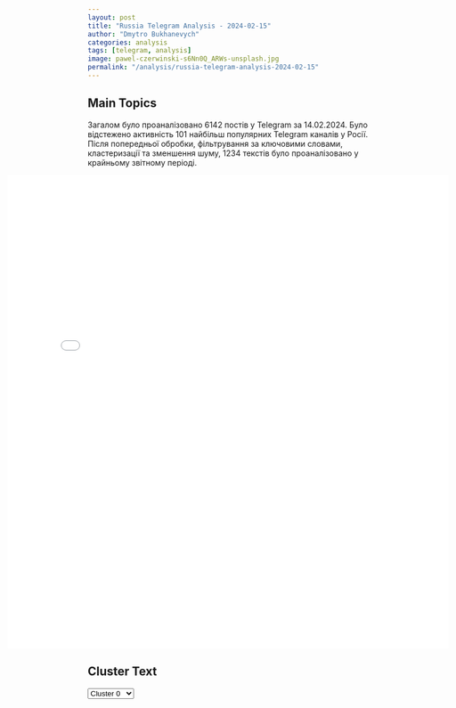 ```yaml
---
layout: post
title: "Russia Telegram Analysis - 2024-02-15"
author: "Dmytro Bukhanevych"
categories: analysis
tags: [telegram, analysis]
image: pawel-czerwinski-s6Nn0Q_ARWs-unsplash.jpg
permalink: "/analysis/russia-telegram-analysis-2024-02-15"
---
```


<style>
    /* Adjusting iframe-container styles */
    .wide-iframe-container {
        width: calc(100% + 30vw);  /* Extending the width */
        margin-left: -15vw;       /* Negative margin to push to the left */
        overflow: hidden;         /* In case the iframe content spills over */
    }

    .wide-iframe-container iframe {
        width: 100%;  /* Making the iframe take the full width of its container */
        border: none; /* Removing any borders from the iframe */
    }

    /* Toggle mechanism */
    .hidden {
        display: none;
    }
    
    .show-content-target:checked + .show-content {
        display: block;
    }
</style>

<h2>Main Topics</h2>
<p>Загалом було проаналізовано 6142 постів у Telegram за 14.02.2024. Було відстежено активність 101 найбільш популярних Telegram каналів у Росії. Після попередньої обробки, фільтрування за ключовими словами, кластеризації та зменшення шуму, 1234 текстів було проаналізовано у крайньому звітному періоді.</p>
<!-- Embedding Main Plotly Visualization -->
<div class="wide-iframe-container">
    <iframe src="{{site.baseurl}}/visualizations/2024-02-15/fig_topics_time.html" height="850"></iframe>
</div>


<h2>Cluster Text</h2>

<!-- Dropdown to select a cluster -->
<select id="clusterSelector" onchange="displayClusterText()">
<option value="0">Cluster 0</option><option value="1">Cluster 1</option><option value="2">Cluster 2</option><option value="3">Cluster 3</option><option value="4">Cluster 4</option><option value="5">Cluster 5</option><option value="6">Cluster 6</option><option value="7">Cluster 7</option><option value="8">Cluster 8</option><option value="9">Cluster 9</option><option value="10">Cluster 10</option><option value="11">Cluster 11</option><option value="12">Cluster 12</option><option value="13">Cluster 13</option><option value="14">Cluster 14</option>
</select>

<!-- Display area for the selected cluster's text -->
<div id="clusterTextDisplay" class="hidden"></div>

<script type="text/javascript">
    var clusterDetails = {"0": "<b>Total Posts:</b> 421<br><b>Date:</b> 2024-02-14 14:27:26+00:00<br><b>Author:</b> boris_rozhin<br><b>Link:</b> https://t.me/s/boris_rozhin/112896<br><b>Subscribers:</b> 807625<br><b>Text:</b> \u0422\u0435\u043a\u0441\u0442: \u0421\u0432\u043e\u0434\u043a\u0430 \u041c\u0438\u043d\u0438\u0441\u0442\u0435\u0440\u0441\u0442\u0432\u0430 \u043e\u0431\u043e\u0440\u043e\u043d\u044b \u0420\u043e\u0441\u0441\u0438\u0439\u0441\u043a\u043e\u0439 \u0424\u0435\u0434\u0435\u0440\u0430\u0446\u0438\u0438 \u043e \u0445\u043e\u0434\u0435 \u043f\u0440\u043e\u0432\u0435\u0434\u0435\u043d\u0438\u044f \u0441\u043f\u0435\u0446\u0438\u0430\u043b\u044c\u043d\u043e\u0439 \u0432\u043e\u0435\u043d\u043d\u043e\u0439 \u043e\u043f\u0435\u0440\u0430\u0446\u0438\u0438 (\u043f\u043e \u0441\u043e\u0441\u0442\u043e\u044f\u043d\u0438\u044e \u043d\u0430 14 \u0444\u0435\u0432\u0440\u0430\u043b\u044f 2024 \u0433.) \u0413\u043b\u0430\u0432\u043d\u043e\u0435:- \u0412\u0421 \u0420\u0424 \u0443\u043b\u0443\u0447\u0448\u0438\u043b\u0438 \u043f\u043e\u043b\u043e\u0436\u0435\u043d\u0438\u0435 \u043f\u043e \u043f\u0435\u0440\u0435\u0434\u043d\u0435\u043c\u0443 \u043a\u0440\u0430\u044e \u043d\u0430 \u043a\u0440\u0430\u0441\u043d\u043e\u043b\u0438\u043c\u0430\u043d\u0441\u043a\u043e\u043c \u043d\u0430\u043f\u0440\u0430\u0432\u043b\u0435\u043d\u0438\u0438, \u043e\u0442\u0440\u0430\u0437\u0438\u043b\u0438 \u0434\u0432\u0435 \u0430\u0442\u0430\u043a\u0438 \u0412\u0421\u0423, \u043f\u0440\u043e\u0442\u0438\u0432\u043d\u0438\u043a \u043f\u043e\u0442\u0435\u0440\u044f\u043b \u0434\u043e 312 \u0432\u043e\u0435\u043d\u043d\u043e\u0441\u043b\u0443\u0436\u0430\u0449\u0438\u0445;- \u0420\u043e\u0441\u0441\u0438\u0439\u0441\u043a\u0438\u0435 \u0432\u043e\u0439\u0441\u043a\u0430 \u0443\u043d\u0438\u0447\u0442\u043e\u0436\u0438\u043b\u0438 \u0431\u043e\u043b\u0435\u0435 15 \u0442\u044b\u0441. \u0443\u043a\u0440\u0430\u0438\u043d\u0441\u043a\u0438\u0445 \u0442\u0430\u043d\u043a\u043e\u0432 \u0438 \u0434\u0440\u0443\u0433\u0438\u0445 \u0431\u043e\u0435\u0432\u044b\u0445 \u0431\u0440\u043e\u043d\u0438\u0440\u043e\u0432\u0430\u043d\u043d\u044b\u0445 \u043c\u0430\u0448\u0438\u043d \u0441 \u043d\u0430\u0447\u0430\u043b\u0430 \u0441\u043f\u0435\u0446\u0438\u0430\u043b\u044c\u043d\u043e\u0439 \u0432\u043e\u0435\u043d\u043d\u043e\u0439 \u043e\u043f\u0435\u0440\u0430\u0446\u0438\u0438;- \u0412\u0421 \u0420\u0424 \u043d\u0430 \u0434\u043e\u043d\u0435\u0446\u043a\u043e\u043c \u043d\u0430\u043f\u0440\u0430\u0432\u043b\u0435\u043d\u0438\u0438 \u0437\u0430 \u0441\u0443\u0442\u043a\u0438 \u0437\u0430\u043d\u044f\u043b\u0438 \u0431\u043e\u043b\u0435\u0435 \u0432\u044b\u0433\u043e\u0434\u043d\u044b\u0435 \u0440\u0443\u0431\u0435\u0436\u0438 \u0438 \u043f\u043e\u0437\u0438\u0446\u0438\u0438;- \u0412\u0421\u0423 \u043f\u043e\u0442\u0435\u0440\u044f\u043b\u0438 \u0437\u0430 \u0441\u0443\u0442\u043a\u0438 \u043d\u0430 \u043a\u0443\u043f\u044f\u043d\u0441\u043a\u043e\u043c \u043d\u0430\u043f\u0440\u0430\u0432\u043b\u0435\u043d\u0438\u0438 \u0434\u043e 130 \u0432\u043e\u0435\u043d\u043d\u044b\u0445 \u0438 \u043e\u0434\u0438\u043d \u0442\u0430\u043d\u043a;- \u0412\u0421 \u0420\u0424 \u0443\u043b\u0443\u0447\u0448\u0438\u043b\u0438 \u0442\u0430\u043a\u0442\u0438\u0447\u0435\u0441\u043a\u043e\u0435 \u043f\u043e\u043b\u043e\u0436\u0435\u043d\u0438\u0435 \u043d\u0430 \u044e\u0436\u043d\u043e\u0434\u043e\u043d\u0435\u0446\u043a\u043e\u043c \u043d\u0430\u043f\u0440\u0430\u0432\u043b\u0435\u043d\u0438\u0438, \u043f\u043e\u0442\u0435\u0440\u0438 \u0412\u0421\u0423 \u0437\u0430 \u0441\u0443\u0442\u043a\u0438 \u0441\u043e\u0441\u0442\u0430\u0432\u0438\u043b\u0438 \u0434\u043e 160 \u0432\u043e\u0435\u043d\u043d\u044b\u0445;- \u0412\u0421 \u0420\u0424 \u0443\u043d\u0438\u0447\u0442\u043e\u0436\u0438\u043b\u0438 \u043f\u0443\u0441\u043a\u043e\u0432\u0443\u044e \u0443\u0441\u0442\u0430\u043d\u043e\u0432\u043a\u0443 \u0417\u0420\u041a \u0421-300 \u0438 \u0441\u0442\u0430\u043d\u0446\u0438\u044e \u0420\u042d\u0411 \"\u0411\u0443\u043a\u043e\u0432\u0435\u043b\u044c-AD\" \u0412\u0421\u0423;- \u0421\u0440\u0435\u0434\u0441\u0442\u0432\u0430 \u041f\u0412\u041e \u0420\u0424 \u0432 \u0440\u0430\u0439\u043e\u043d\u0435 \u0420\u0430\u0431\u043e\u0442\u0438\u043d\u0430 \u0432 \u0417\u0430\u043f\u043e\u0440\u043e\u0436\u0441\u043a\u043e\u0439 \u043e\u0431\u043b\u0430\u0441\u0442\u0438 \u0441\u0431\u0438\u043b\u0438 \u0432\u0435\u0440\u0442\u043e\u043b\u0435\u0442 \u041c\u0438-24 \u0432\u043e\u0437\u0434\u0443\u0448\u043d\u044b\u0445 \u0441\u0438\u043b \u0423\u043a\u0440\u0430\u0438\u043d\u044b;- \u0412\u0421 \u0420\u0424 \u043d\u0430 \u0434\u043e\u043d\u0435\u0446\u043a\u043e\u043c \u043d\u0430\u043f\u0440\u0430\u0432\u043b\u0435\u043d\u0438\u0438 \u0443\u043d\u0438\u0447\u0442\u043e\u0436\u0438\u043b\u0438 \u0434\u0432\u0430 \u043f\u0443\u043d\u043a\u0442\u0430 \u0443\u043f\u0440\u0430\u0432\u043b\u0435\u043d\u0438\u044f \u0411\u041f\u041b\u0410 \u0438 \u0447\u0435\u0442\u044b\u0440\u0435 \u0441\u043a\u043b\u0430\u0434\u0430 \u0412\u0421\u0423;- \u0412\u0421 \u0420\u0424 \u0437\u0430 \u0441\u0443\u0442\u043a\u0438 \u043e\u0442\u0431\u0438\u043b\u0438 \u0448\u0435\u0441\u0442\u044c \u0430\u0442\u0430\u043a \u0412\u0421\u0423 \u043d\u0430 \u0434\u043e\u043d\u0435\u0446\u043a\u043e\u043c \u043d\u0430\u043f\u0440\u0430\u0432\u043b\u0435\u043d\u0438\u0438, \u043f\u0440\u043e\u0442\u0438\u0432\u043d\u0438\u043a \u043f\u043e\u0442\u0435\u0440\u044f\u043b \u0434\u043e 360 \u0432\u043e\u0435\u043d\u043d\u044b\u0445.\u0427\u0438\u0442\u0430\u0442\u044c \u043f\u043e\u043b\u043d\u043e\u0441\u0442\u044c\u044e: |\u0447\u0430\u0441\u0442\u044c1|\u00a0 \u0447\u0430\u0441\u0442\u044c2|", "1": "<b>Total Posts:</b> 123<br><b>Date:</b> 2024-02-14 20:24:51+00:00<br><b>Author:</b> breakingmash<br><b>Link:</b> https://t.me/s/breakingmash/51715<br><b>Subscribers:</b> 2220824<br><b>Text:</b> \u0422\u0435\u043a\u0441\u0442: \"\u0415\u0434\u0438\u043d\u0441\u0442\u0432\u0435\u043d\u043d\u043e\u0435, \u043e \u0447\u0451\u043c \u043c\u043e\u0436\u043d\u043e \u0441\u043e\u0436\u0430\u043b\u0435\u0442\u044c, \u2014 \u0447\u0442\u043e \u0420\u043e\u0441\u0441\u0438\u044f \u043d\u0435 \u043d\u0430\u0447\u0430\u043b\u0430 \u0430\u043a\u0442\u0438\u0432\u043d\u044b\u0445 \u0434\u0435\u0439\u0441\u0442\u0432\u0438\u0439 \u043d\u0430 \u0423\u043a\u0440\u0430\u0438\u043d\u0435 \u0440\u0430\u043d\u044c\u0448\u0435. \u041f\u043e\u043b\u0430\u0433\u0430\u043b\u0438, \u0447\u0442\u043e \u043c\u044b \u0438\u043c\u0435\u0435\u043c \u0434\u0435\u043b\u043e \u0441 \u043f\u043e\u0440\u044f\u0434\u043e\u0447\u043d\u044b\u043c\u0438 \u043b\u044e\u0434\u044c\u043c\u0438\"\u0412\u043b\u0430\u0434\u0438\u043c\u0438\u0440 \u041f\u0443\u0442\u0438\u043d \u043f\u0440\u043e\u043a\u043e\u043c\u043c\u0435\u043d\u0442\u0438\u0440\u043e\u0432\u0430\u043b \u0441\u0432\u043e\u0451 \u0438\u043d\u0442\u0435\u0440\u0432\u044c\u044e \u0430\u043c\u0435\u0440\u0438\u043a\u0430\u043d\u0441\u043a\u043e\u043c\u0443 \u0436\u0443\u0440\u043d\u0430\u043b\u0438\u0441\u0442\u0443 \u0422\u0430\u043a\u0435\u0440\u0443 \u041a\u0430\u0440\u043b\u0441\u043e\u043d\u0443. \u0413\u043b\u0430\u0432\u043d\u043e\u0435 \u0438\u0437 \u0441\u043b\u043e\u0432 \u043f\u0440\u0435\u0437\u0438\u0434\u0435\u043d\u0442\u0430: \u2014 (\u041e \u0440\u0435\u0430\u043a\u0446\u0438\u0438 \u0437\u0430\u043f\u0430\u0434\u043d\u044b\u0445 \u043b\u0438\u0434\u0435\u0440\u043e\u0432 \u043d\u0430 \u0438\u043d\u0442\u0435\u0440\u0432\u044c\u044e) \u0425\u043e\u0440\u043e\u0448\u043e, \u0447\u0442\u043e \u043e\u043d\u0438 \u0441\u043c\u043e\u0442\u0440\u044f\u0442 \u0438 \u0441\u043b\u0443\u0448\u0430\u044e\u0442, \u0447\u0442\u043e \u044f \u0433\u043e\u0432\u043e\u0440\u044e. \u0414\u0443\u043c\u0430\u044e, \u0422\u0430\u043a\u0435\u0440 \u041a\u0430\u0440\u043b\u0441\u043e\u043d \u2014 \u043e\u043f\u0430\u0441\u043d\u044b\u0439 \u0447\u0435\u043b\u043e\u0432\u0435\u043a. \u042f \u0445\u043e\u0442\u0435\u043b, \u0447\u0442\u043e\u0431\u044b \u043e\u043d \u0437\u0430\u0434\u0430\u0432\u0430\u043b \u043e\u0441\u0442\u0440\u044b\u0435 \u0432\u043e\u043f\u0440\u043e\u0441\u044b, \u0447\u0442\u043e\u0431\u044b \u0442\u0430\u043a \u0436\u0435 \u043e\u0441\u0442\u0440\u043e \u043e\u0442\u0432\u0435\u0447\u0430\u0442\u044c, \u043d\u043e \u043e\u043d \u0438\u0437\u0431\u0440\u0430\u043b \u0434\u0440\u0443\u0433\u0443\u044e \u0442\u0430\u043a\u0442\u0438\u043a\u0443.\u2014 \u042f \u043d\u0435 \u0433\u043e\u0432\u043e\u0440\u0438\u043b, \u0447\u0442\u043e \u043d\u0430\u0447\u0430\u043b\u043e \u0421\u0412\u041e \u0441\u0432\u044f\u0437\u0430\u043d\u043e \u0441 \u0443\u0433\u0440\u043e\u0437\u043e\u0439 \u043d\u0430\u043f\u0430\u0434\u0435\u043d\u0438\u044f \u041d\u0410\u0422\u041e \u043d\u0430 \u0420\u0424. \u0420\u043e\u0441\u0441\u0438\u044e \u0431\u0435\u0441\u043f\u043e\u043a\u043e\u0438\u043b\u0430 \u0438 \u0431\u0435\u0441\u043f\u043e\u043a\u043e\u0438\u0442 \u0432\u043e\u0437\u043c\u043e\u0436\u043d\u043e\u0441\u0442\u044c \u0432\u0442\u044f\u0433\u0438\u0432\u0430\u043d\u0438\u044f \u0423\u043a\u0440\u0430\u0438\u043d\u044b \u0432 \u041d\u0410\u0422\u041e, \u043f\u043e\u0441\u043a\u043e\u043b\u044c\u043a\u0443 \u044d\u0442\u043e \u0443\u0433\u0440\u043e\u0436\u0430\u0435\u0442 \u0431\u0435\u0437\u043e\u043f\u0430\u0441\u043d\u043e\u0441\u0442\u0438 \u0420\u0424.\u2014 \u0420\u043e\u0441\u0441\u0438\u044f \u043f\u044b\u0442\u0430\u0435\u0442\u0441\u044f \u043f\u0440\u0435\u043a\u0440\u0430\u0442\u0438\u0442\u044c \u0432\u043e\u0439\u043d\u0443, \u043d\u0430 \u043f\u0435\u0440\u0432\u043e\u043c \u044d\u0442\u0430\u043f\u0435 \u0445\u043e\u0442\u0435\u043b\u0430 \u0441\u0434\u0435\u043b\u0430\u0442\u044c \u044d\u0442\u043e \u0441 \u043f\u043e\u043c\u043e\u0449\u044c\u044e \u043c\u0438\u0440\u043d\u044b\u0445 \u0441\u0440\u0435\u0434\u0441\u0442\u0432.\u2014 \u041d\u0435\u043f\u043e\u0441\u0440\u0435\u0434\u0441\u0442\u0432\u0435\u043d\u043d\u044b\u043c \u0442\u0440\u0438\u0433\u0433\u0435\u0440\u043e\u043c \u0434\u043b\u044f \u043d\u0430\u0447\u0430\u043b\u0430 \u0432\u043e\u0435\u043d\u043d\u043e\u0439 \u043e\u043f\u0435\u0440\u0430\u0446\u0438\u0438 \u0441\u0442\u0430\u043b \u043e\u0442\u043a\u0430\u0437 \u041a\u0438\u0435\u0432\u0430 \u043e\u0442 \u0438\u0441\u043f\u043e\u043b\u043d\u0435\u043d\u0438\u044f \u041c\u0438\u043d\u0441\u043a\u0438\u0445 \u0441\u043e\u0433\u043b\u0430\u0448\u0435\u043d\u0438\u0439 \u0438 \u043e\u0431\u0441\u0442\u0440\u0435\u043b\u044b \u0414\u043e\u043d\u0431\u0430\u0441\u0441\u0430.\u2014 \u041f\u0440\u0435\u0437\u0438\u0434\u0435\u043d\u0442 \u0434\u043e\u043f\u0443\u0441\u0442\u0438\u043b, \u0447\u0442\u043e \u041a\u0430\u0440\u043b\u0441\u043e\u043d\u0430 \u043c\u043e\u0433\u0443\u0442 \u0430\u0440\u0435\u0441\u0442\u043e\u0432\u0430\u0442\u044c \u0432 \u0421\u0428\u0410, \u0432\u0435\u0434\u044c \"\u0410\u0441\u0441\u0430\u043d\u0436 \u0436\u0435 \u0441\u0438\u0434\u0438\u0442\". \u041d\u043e \u0432 \u0442\u0430\u043a\u043e\u043c \u0441\u043b\u0443\u0447\u0430\u0435 \u0421\u0428\u0410 \u043f\u043e\u043a\u0430\u0436\u0443\u0442 \u0432\u0441\u0435\u043c\u0443 \u043c\u0438\u0440\u0443 \u0441\u0432\u043e\u0451 \u0438\u0441\u0442\u0438\u043d\u043d\u043e\u0435 \u043b\u0438\u0446\u043e \"\u043b\u0438\u0431\u0435\u0440\u0430\u043b\u044c\u043d\u043e-\u0434\u0435\u043c\u043e\u043a\u0440\u0430\u0442\u0438\u0447\u0435\u0441\u043a\u043e\u0439\" \u0434\u0438\u043a\u0442\u0430\u0442\u0443\u0440\u044b.\u2014 (\u041e \u0441\u0440\u0430\u0432\u043d\u0435\u043d\u0438\u0438 \u0411\u0430\u0439\u0434\u0435\u043d\u0430 \u0438 \u0422\u0440\u0430\u043c\u043f\u0430) \u0411\u0430\u0439\u0434\u0435\u043d, \u043e\u043d \u0431\u043e\u043b\u0435\u0435 \u043e\u043f\u044b\u0442\u043d\u044b\u0439 \u0438 \u043f\u0440\u043e\u0433\u043d\u043e\u0437\u0438\u0440\u0443\u0435\u043c\u044b\u0439, \u043d\u043e \u0420\u043e\u0441\u0441\u0438\u044f \u0431\u0443\u0434\u0435\u0442 \u0440\u0430\u0431\u043e\u0442\u0430\u0442\u044c \u0441 \u043b\u044e\u0431\u044b\u043c \u043b\u0438\u0434\u0435\u0440\u043e\u043c \u0421\u0428\u0410. \u041f\u043e\u0437\u0438\u0446\u0438\u044f \u0430\u0434\u043c\u0438\u043d\u0438\u0441\u0442\u0440\u0430\u0446\u0438\u0438 \u0448\u0442\u0430\u0442\u043e\u0432 \u0441\u0435\u0433\u043e\u0434\u043d\u044f \u0432\u0440\u0435\u0434\u043d\u0430 \u0438 \u043e\u0448\u0438\u0431\u043e\u0447\u043d\u0430, \u043d\u043e \u0434\u043b\u044f \u043d\u0430\u0441 \u043b\u0443\u0447\u0448\u0435 \u0411\u0430\u0439\u0434\u0435\u043d.\u2014 \u041f\u0440\u043e \u043d\u0435\u0434\u0435\u0435\u0441\u043f\u043e\u0441\u043e\u0431\u043d\u043e\u0441\u0442\u044c \u0411\u0430\u0439\u0434\u0435\u043d\u0430 \u0433\u043e\u0432\u043e\u0440\u0438\u043b\u0438 \u0435\u0449\u0451 \u0432\u043e \u0432\u0440\u0435\u043c\u044f \u0441\u0430\u043c\u043c\u0438\u0442\u0430 \u0432 \u0416\u0435\u043d\u0435\u0432\u0435, \u043d\u043e \u043d\u0438\u043a\u0430\u043a\u0438\u0445 \u043f\u0440\u0438\u0437\u043d\u0430\u043a\u043e\u0432 \u044d\u0442\u043e\u0433\u043e \u043d\u0435 \u0431\u044b\u043b\u043e.\ud83d\ude0b \u041f\u043e\u0434\u043f\u0438\u0441\u044b\u0432\u0430\u0439\u0441\u044f \u043d\u0430 Mash", "2": "<b>Total Posts:</b> 28<br><b>Date:</b> 2024-02-14 17:34:31+00:00<br><b>Author:</b> rt_russian<br><b>Link:</b> https://t.me/s/rt_russian/189573<br><b>Subscribers:</b> 841183<br><b>Text:</b> \u0422\u0435\u043a\u0441\u0442: \u0421\u043e\u0432\u0435\u0442\u043d\u0438\u043a \u0411\u0430\u0439\u0434\u0435\u043d\u0430 \u043f\u043e \u043d\u0430\u0446\u0431\u0435\u0437\u043e\u043f\u0430\u0441\u043d\u043e\u0441\u0442\u0438 \u0421\u0430\u043b\u043b\u0438\u0432\u0430\u043d \u0430\u043d\u043e\u043d\u0441\u0438\u0440\u043e\u0432\u0430\u043b \u0431\u0440\u0438\u0444\u0438\u043d\u0433 \u0434\u043b\u044f \u043b\u0438\u0434\u0435\u0440\u043e\u0432 \u043a\u043e\u043d\u0433\u0440\u0435\u0441\u0441\u0430 \u0421\u0428\u0410 \u00ab\u043f\u043e \u0443\u0433\u0440\u043e\u0437\u0435 \u043d\u0430\u0446\u0431\u0435\u0437\u043e\u043f\u0430\u0441\u043d\u043e\u0441\u0442\u0438\u00bb. \u041a\u043e\u043d\u043a\u0440\u0435\u0442\u0438\u0437\u0438\u0440\u043e\u0432\u0430\u0442\u044c \u0438\u043d\u0444\u043e\u0440\u043c\u0430\u0446\u0438\u044e \u043e\u043d \u043e\u0442\u043a\u0430\u0437\u0430\u043b\u0441\u044f. \u0420\u0430\u043d\u0435\u0435 \u0433\u043b\u0430\u0432\u0430 \u043a\u043e\u043c\u0438\u0442\u0435\u0442\u0430 \u043f\u0430\u043b\u0430\u0442\u044b \u043f\u0440\u0435\u0434\u0441\u0442\u0430\u0432\u0438\u0442\u0435\u043b\u0435\u0439 \u043f\u043e \u0440\u0430\u0437\u0432\u0435\u0434\u043a\u0435 \u043f\u0440\u0438\u0437\u0432\u0430\u043b \u0430\u043c\u0435\u0440\u0438\u043a\u0430\u043d\u0441\u043a\u043e\u0433\u043e \u043f\u0440\u0435\u0437\u0438\u0434\u0435\u043d\u0442\u0430 \u0440\u0430\u0441\u0441\u0435\u043a\u0440\u0435\u0442\u0438\u0442\u044c \u0434\u0430\u043d\u043d\u044b\u0435 \u043e\u0431 \u00ab\u0443\u0433\u0440\u043e\u0437\u0435 \u043d\u0430\u0446\u0438\u043e\u043d\u0430\u043b\u044c\u043d\u043e\u0439 \u0431\u0435\u0437\u043e\u043f\u0430\u0441\u043d\u043e\u0441\u0442\u0438\u00bb, \u0442\u0430\u043a\u0436\u0435 \u043d\u0435 \u043f\u0440\u0435\u0434\u0441\u0442\u0430\u0432\u0438\u0432 \u043a\u043e\u043d\u043a\u0440\u0435\u0442\u0438\u043a\u0438.\ud83d\udfe9 RT \u043d\u0430 \u0440\u0443\u0441\u0441\u043a\u043e\u043c. \u041f\u043e\u0434\u043f\u0438\u0448\u0438\u0441\u044c", "3": "<b>Total Posts:</b> 52<br><b>Date:</b> 2024-02-14 15:12:03+00:00<br><b>Author:</b> rlz_the_kraken<br><b>Link:</b> https://t.me/s/rlz_the_kraken/64054<br><b>Subscribers:</b> 293283<br><b>Text:</b> \u0422\u0435\u043a\u0441\u0442: \u041f\u0440\u0435\u0437\u0438\u0434\u0435\u043d\u0442 \u0420\u043e\u0441\u0441\u0438\u0438 \u0412\u043b\u0430\u0434\u0438\u043c\u0438\u0440 \u041f\u0443\u0442\u0438\u043d \u0432\u044b\u0441\u0442\u0443\u043f\u0438\u043b \u043d\u0430 \u043f\u043b\u0435\u043d\u0430\u0440\u043d\u043e\u043c \u0437\u0430\u0441\u0435\u0434\u0430\u043d\u0438\u0438 \u0424\u043e\u0440\u0443\u043c\u0430 \u0431\u0443\u0434\u0443\u0449\u0438\u0445 \u0442\u0435\u0445\u043d\u043e\u043b\u043e\u0433\u0438\u0439\u041e\u0441\u043d\u043e\u0432\u043d\u044b\u0435 \u0442\u0435\u0437\u0438\u0441\u044b:\ud83d\udd3a\u0412 \u0420\u043e\u0441\u0441\u0438\u0438 \u0443\u0436\u0435 \u0431\u043e\u043b\u044c\u0448\u0435 \u043f\u043e\u043b\u043e\u0432\u0438\u043d\u044b \u0441\u043b\u0443\u0447\u0430\u0435\u0432 \u043e\u043d\u043a\u043e\u0437\u0430\u0431\u043e\u043b\u0435\u0432\u0430\u043d\u0438\u0439 \u0443\u0434\u0430\u0451\u0442\u0441\u044f \u0432\u044b\u044f\u0432\u043b\u044f\u0442\u044c \u043d\u0430 \u043d\u0430\u0447\u0430\u043b\u044c\u043d\u043e\u0439 \u0441\u0442\u0430\u0434\u0438\u0438\ud83d\udd3a\u041f\u0440\u0435\u0437\u0438\u0434\u0435\u043d\u0442 \u043f\u0440\u0435\u0434\u043b\u043e\u0436\u0438\u043b \u0441 1 \u043c\u0430\u0440\u0442\u0430 \u043f\u043e\u0432\u044b\u0441\u0438\u0442\u044c \u0440\u0430\u0437\u043c\u0435\u0440 \u0432\u044b\u043f\u043b\u0430\u0442 \u043c\u0435\u0434\u0438\u043a\u0430\u043c \u0432 \u043c\u0430\u043b\u044b\u0445 \u0433\u043e\u0440\u043e\u0434\u0430\u0445 \u0438 \u0441\u0451\u043b\u0430\u0445\ud83d\udd3a\u0420\u043e\u0441\u0441\u0438\u044f \u0431\u0443\u0434\u0435\u0442 \u0432\u043d\u0435\u0434\u0440\u044f\u0442\u044c \u0441\u0430\u043c\u044b\u0435 \u043f\u0435\u0440\u0435\u0434\u043e\u0432\u044b\u0435 \u0440\u0435\u0448\u0435\u043d\u0438\u044f \u0432 \u043f\u043e\u0432\u0441\u0435\u0434\u043d\u0435\u0432\u043d\u0443\u044e \u0434\u0435\u044f\u0442\u0435\u043b\u044c\u043d\u043e\u0441\u0442\u044c \u043c\u0435\u0434\u0438\u0446\u0438\u043d\u0441\u043a\u0438\u0445 \u043e\u0440\u0433\u0430\u043d\u0438\u0437\u0430\u0446\u0438\u0439\ud83d\udd3a \u041d\u0430\u043c \u043d\u0430\u0434\u043e \u043d\u0430\u0440\u0430\u0449\u0438\u0432\u0430\u0442\u044c \u0443\u0441\u0438\u043b\u0438\u044f \u0432 \u0431\u043e\u0440\u044c\u0431\u0435 \u0441 \u043e\u043d\u043a\u043e\u043b\u043e\u0433\u0438\u0435\u0439, \u0432\u0441\u0435 \u043c\u0435\u0440\u044b \u0434\u043e\u043b\u0436\u043d\u044b \u043e\u0431\u0435\u0441\u043f\u0435\u0447\u0438\u0432\u0430\u0442\u044c\u0441\u044f \u0444\u0438\u043d\u0430\u043d\u0441\u0438\u0440\u043e\u0432\u0430\u043d\u0438\u0435\u043c, \u0437\u0430\u0431\u043e\u043b\u0435\u0432\u0430\u0435\u043c\u043e\u0441\u0442\u044c \u0433\u0435\u043f\u0430\u0442\u0438\u0442\u043e\u043c \u0421 \u043d\u0443\u0436\u043d\u043e \u0441\u043d\u0438\u0437\u0438\u0442\u044c \u0434\u043e \u043c\u0438\u043d\u0438\u043c\u0443\u043c\u0430 \u043a 2030 \u0433\u043e\u0434\u0443\ud83d\udd3a \u0411\u043e\u043b\u0435\u0435 90 \u043c\u043b\u043d \u0440\u043e\u0441\u0441\u0438\u044f\u043d \u0432 2023 \u0433\u043e\u0434\u0443 \u043f\u0440\u043e\u0448\u043b\u0438 \u0434\u0438\u0441\u043f\u0430\u043d\u0441\u0435\u0440\u0438\u0437\u0430\u0446\u0438\u044e \u0438 \u043f\u0440\u043e\u0444\u043e\u0441\u043c\u043e\u0442\u0440\u044b\ud83d\udd3a \u0421 2024 \u0433\u043e\u0434\u0430 \u0431\u0443\u0434\u0443\u0442 \u0432\u044b\u0440\u043e\u0432\u043d\u0435\u043d\u044b \u0442\u0430\u0440\u0438\u0444\u044b \u043d\u0430 \u043e\u043a\u0430\u0437\u0430\u043d\u0438\u0435 \u043c\u0435\u0434\u043f\u043e\u043c\u043e\u0449\u0438 \u0432 \u0433\u043e\u0440\u043e\u0434\u0430\u0445 \u0438 \u0441\u0435\u043b\u044c\u0441\u043a\u043e\u0439 \u043c\u0435\u0441\u0442\u043d\u043e\u0441\u0442\u0438\ud83d\udd3a \u0421\u0438\u0441\u0442\u0435\u043c\u0430 \u043e\u0431\u0449\u0435\u0439 \u0437\u0430\u0431\u043e\u0442\u044b \u043e \u0437\u0434\u043e\u0440\u043e\u0432\u044c\u0435 \u0447\u0435\u043b\u043e\u0432\u0435\u043a\u0430 \u0438 \u0447\u0435\u043b\u043e\u0432\u0435\u0447\u0435\u0441\u0442\u0432\u0430 \u0441\u0435\u0439\u0447\u0430\u0441 \u0434\u0430\u0451\u0442 \u0441\u0431\u043e\u0438, \u043d\u043e \u043f\u0443\u0441\u0442\u044c \u044d\u0442\u043e \u0431\u0443\u0434\u0435\u0442 \u043d\u0430 \u0441\u043e\u0432\u0435\u0441\u0442\u0438 \u0432\u0438\u043d\u043e\u0432\u043d\u0438\u043a\u043e\u0432\ud83d\udd3a \u041f\u0440\u0435\u0437\u0438\u0434\u0435\u043d\u0442 \u043f\u0440\u0435\u0434\u043b\u043e\u0436\u0438\u043b \u0440\u0430\u0441\u0448\u0438\u0440\u0438\u0442\u044c \u0441\u0435\u0442\u044c \u043d\u0430\u0446\u0438\u043e\u043d\u0430\u043b\u044c\u043d\u044b\u0445 \u043c\u0435\u0434\u0438\u0446\u0438\u043d\u0441\u043a\u0438\u0445 \u0438\u0441\u0441\u043b\u0435\u0434\u043e\u0432\u0430\u0442\u0435\u043b\u044c\u0441\u043a\u0438\u0445 \u0446\u0435\u043d\u0442\u0440\u043e\u0432 \u0432 \u0420\u0424\ud83d\udd3a \u041d\u0430\u0434\u043e \u0431\u044b\u0442\u044c \u0433\u043e\u0442\u043e\u0432\u044b\u043c\u0438 \u043a \u043b\u044e\u0431\u044b\u043c \u0432\u044b\u0437\u043e\u0432\u0430\u043c, \u0432\u043a\u043b\u044e\u0447\u0430\u044f \u0443\u0433\u0440\u043e\u0437\u044b \u0432\u0441\u043f\u044b\u0448\u0435\u043a \u043d\u043e\u0432\u044b\u0445 \u0433\u043b\u043e\u0431\u0430\u043b\u044c\u043d\u044b\u0445 \u044d\u043f\u0438\u0434\u0435\u043c\u0438\u0439", "4": "<b>Total Posts:</b> 17<br><b>Date:</b> 2024-02-14 20:35:05+00:00<br><b>Author:</b> ostashkonews<br><b>Link:</b> https://t.me/s/OstashkoNews/119906<br><b>Subscribers:</b> 380372<br><b>Text:</b> \u0422\u0435\u043a\u0441\u0442: \u26a1\ufe0f\u0421\u0412\u041e \u043c\u043e\u0436\u0435\u0442 \u0438\u0434\u0442\u0438 \u0434\u043e\u043b\u044c\u0448\u0435 \u043f\u043b\u0430\u043d\u0438\u0440\u0443\u0435\u043c\u043e\u0433\u043e, \u043d\u043e \u0432\u0441\u0435 \u0437\u0430\u0434\u0430\u0447\u0438 \u0431\u0443\u0434\u0443\u0442 \u0432\u044b\u043f\u043e\u043b\u043d\u0435\u043d\u044b \u2013 \u041f\u0435\u0441\u043a\u043e\u0432", "5": "<b>Total Posts:</b> 25<br><b>Date:</b> 2024-02-14 16:26:13+00:00<br><b>Author:</b> bbbreaking<br><b>Link:</b> https://t.me/s/bbbreaking/175412<br><b>Subscribers:</b> 1573836<br><b>Text:</b> \u0422\u0435\u043a\u0441\u0442: \u2757\ufe0f\u041f\u0430\u043b\u0430\u0442\u0430 \u043f\u0440\u0435\u0434\u0441\u0442\u0430\u0432\u0438\u0442\u0435\u043b\u0435\u0439 \u041a\u043e\u043d\u0433\u0440\u0435\u0441\u0441\u0430 \u0421\u0428\u0410 \u043d\u0435 \u0441\u0442\u0430\u043d\u0435\u0442 \u043f\u043e\u0434\u0434\u0430\u0432\u0430\u0442\u044c\u0441\u044f \u0434\u0430\u0432\u043b\u0435\u043d\u0438\u044e \u0438 \u043f\u0440\u0438\u043d\u0438\u043c\u0430\u0442\u044c \u043e\u0434\u043e\u0431\u0440\u0435\u043d\u043d\u044b\u0439 \u0421\u0435\u043d\u0430\u0442\u043e\u043c \u0437\u0430\u043a\u043e\u043d\u043e\u043f\u0440\u043e\u0435\u043a\u0442 \u043e\u0431 \u043e\u043a\u0430\u0437\u0430\u043d\u0438\u0438 \u043f\u043e\u043c\u043e\u0449\u0438 \u0423\u043a\u0440\u0430\u0438\u043d\u0435, \u0418\u0437\u0440\u0430\u0438\u043b\u044e \u0438 \u0422\u0430\u0439\u0432\u0430\u043d\u044e, \u0441\u043e\u043e\u0431\u0449\u0438\u043b \u043d\u0430 \u043f\u0440\u0435\u0441\u0441-\u043a\u043e\u043d\u0444\u0435\u0440\u0435\u043d\u0446\u0438\u0438 \u0441\u043f\u0438\u043a\u0435\u0440 \u043d\u0438\u0436\u043d\u0435\u0439 \u043f\u0430\u043b\u0430\u0442\u044b \u0437\u0430\u043a\u043e\u043d\u043e\u0434\u0430\u0442\u0435\u043b\u044c\u043d\u043e\u0433\u043e \u043e\u0440\u0433\u0430\u043d\u0430 \u041c\u0430\u0439\u043a \u0414\u0436\u043e\u043d\u0441\u043e\u043d (\u0440\u0435\u0441\u043f\u0443\u0431\u043b\u0438\u043a\u0430\u043d\u0435\u0446 \u043e\u0442 \u0448\u0442\u0430\u0442\u0430 \u041b\u0443\u0438\u0437\u0438\u0430\u043d\u0430). \"\u041f\u0430\u043b\u0430\u0442\u0430 \u043f\u0440\u0435\u0434\u0441\u0442\u0430\u0432\u0438\u0442\u0435\u043b\u0435\u0439 \u0432\u043e \u0433\u043b\u0430\u0432\u0435 \u0441 \u0440\u0435\u0441\u043f\u0443\u0431\u043b\u0438\u043a\u0430\u043d\u0446\u0430\u043c\u0438 \u043d\u0435 \u0443\u0441\u0442\u0443\u043f\u0438\u0442 \u0434\u0430\u0432\u043b\u0435\u043d\u0438\u044e, \u0435\u0435 \u043d\u0435 \u0432\u044b\u043d\u0443\u0434\u044f\u0442 \u043f\u0440\u0438\u043d\u044f\u0442\u044c \u0437\u0430\u043a\u043e\u043d\u043e\u043f\u0440\u043e\u0435\u043a\u0442 \u043e\u0431 \u0438\u043d\u043e\u0441\u0442\u0440\u0430\u043d\u043d\u043e\u0439 \u043f\u043e\u043c\u043e\u0449\u0438, \u043f\u0440\u043e\u0442\u0438\u0432 \u043a\u043e\u0442\u043e\u0440\u043e\u0433\u043e \u0432\u044b\u0441\u0442\u0443\u043f\u0430\u043b\u043e \u0431\u043e\u043b\u044c\u0448\u0438\u043d\u0441\u0442\u0432\u043e \u0441\u0435\u043d\u0430\u0442\u043e\u0440\u043e\u0432-\u0440\u0435\u0441\u043f\u0443\u0431\u043b\u0438\u043a\u0430\u043d\u0446\u0435\u0432 \u0438 \u043a\u043e\u0442\u043e\u0440\u044b\u0439 \u043d\u0438\u0447\u0435\u0433\u043e \u043d\u0435 \u0434\u0435\u043b\u0430\u0435\u0442 \u0434\u043b\u044f \u043e\u0431\u0435\u0441\u043f\u0435\u0447\u0435\u043d\u0438\u044f \u043a\u043e\u043d\u0442\u0440\u043e\u043b\u044f \u043d\u0430\u0434 \u043d\u0430\u0448\u0435\u0439 \u0433\u0440\u0430\u043d\u0438\u0446\u0435\u0439\", - \u0437\u0430\u044f\u0432\u0438\u043b \u0414\u0436\u043e\u043d\u0441\u043e\u043d. \u041e\u043d \u0432\u044b\u0440\u0430\u0437\u0438\u043b \u0443\u0432\u0435\u0440\u0435\u043d\u043d\u043e\u0441\u0442\u044c \u0432 \u0442\u043e\u043c, \u0447\u0442\u043e \u0442\u0430\u043a\u0430\u044f \u043f\u043e\u0437\u0438\u0446\u0438\u044f \u043d\u0430\u0445\u043e\u0434\u0438\u0442 \u043f\u043e\u043b\u043d\u043e\u0435 \u043f\u043e\u043d\u0438\u043c\u0430\u043d\u0438\u0435 \u0438 \u043f\u043e\u0434\u0434\u0435\u0440\u0436\u043a\u0443 \u0443 \u043e\u0431\u0449\u0435\u0441\u0442\u0432\u0435\u043d\u043d\u043e\u0441\u0442\u0438 \u0421\u0428\u0410. \"\u041f\u043e\u0441\u043b\u0443\u0448\u0430\u0439\u0442\u0435, \u0430\u043c\u0435\u0440\u0438\u043a\u0430\u043d\u0441\u043a\u0438\u0439 \u043d\u0430\u0440\u043e\u0434 \u0441 \u043d\u0430\u043c\u0438 \u043f\u043e \u044d\u0442\u043e\u043c\u0443 \u0432\u043e\u043f\u0440\u043e\u0441\u0443\", - \u0443\u0431\u0435\u0436\u0434\u0435\u043d \u0414\u0436\u043e\u043d\u0441\u043e\u043d.", "6": "<b>Total Posts:</b> 89<br><b>Date:</b> 2024-02-14 08:06:07+00:00<br><b>Author:</b> varlamov_news<br><b>Link:</b> https://t.me/s/varlamov_news/48136<br><b>Subscribers:</b> 1147455<br><b>Text:</b> \u0422\u0435\u043a\u0441\u0442: \u041d\u043e\u0447\u044c\u044e \u0441\u0438\u043b\u044b \u041f\u0412\u041e \u043f\u0435\u0440\u0435\u0445\u0432\u0430\u0442\u0438\u043b\u0438 \u0448\u0435\u0441\u0442\u044c \u0431\u0435\u0441\u043f\u0438\u043b\u043e\u0442\u043d\u0438\u043a\u043e\u0432 \u043d\u0430\u0434 \u0430\u043a\u0432\u0430\u0442\u043e\u0440\u0438\u0435\u0439 \u0427\u0435\u0440\u043d\u043e\u0433\u043e \u041c\u043e\u0440\u044f \u2014 \u041c\u0438\u043d\u043e\u0431\u043e\u0440\u043e\u043d\u044b \u0420\u043e\u0441\u0441\u0438\u0438\u0413\u0435\u043d\u0448\u0442\u0430\u0431 \u0412\u0421\u0423 \u0443\u0442\u0432\u0435\u0440\u0436\u0434\u0430\u0435\u0442, \u0447\u0442\u043e \u0443\u043a\u0440\u0430\u0438\u043d\u0441\u043a\u0430\u044f \u0440\u0430\u0437\u0432\u0435\u0434\u043a\u0430 \u0443\u043d\u0438\u0447\u0442\u043e\u0436\u0438\u043b\u0430 \u0440\u043e\u0441\u0441\u0438\u0439\u0441\u043a\u0438\u0439 \u0431\u043e\u043b\u044c\u0448\u043e\u0439 \u0434\u0435\u0441\u0430\u043d\u0442\u043d\u044b\u0439 \u043a\u043e\u0440\u0430\u0431\u043b\u044c \u00ab\u0426\u0435\u0437\u0430\u0440\u044c \u041a\u0443\u043d\u0438\u043a\u043e\u0432\u00bb \u0432\u0431\u043b\u0438\u0437\u0438 \u0410\u043b\u0443\u043f\u043a\u0438. \u0420\u043e\u0441\u0441\u0438\u0439\u0441\u043a\u0430\u044f \u0441\u0442\u043e\u0440\u043e\u043d\u0430 \u043f\u043e\u043a\u0430 \u043d\u0435 \u043a\u043e\u043c\u043c\u0435\u043d\u0442\u0438\u0440\u043e\u0432\u0430\u043b\u0430 \u044d\u0442\u0443 \u0438\u043d\u0444\u043e\u0440\u043c\u0430\u0446\u0438\u044e.\u0416\u0438\u0442\u0435\u043b\u0438 \u041a\u0440\u044b\u043c\u0430 \u0437\u0430\u043c\u0435\u0442\u0438\u043b\u0438, \u0447\u0442\u043e \u043f\u043e\u0441\u043b\u0435 \u0432\u0437\u0440\u044b\u0432\u043e\u0432 \u043d\u0430\u0434 \u043c\u043e\u0440\u0435\u043c \u043b\u0435\u0442\u0430\u044e\u0442 \u0432\u0435\u0440\u0442\u043e\u043b\u0435\u0442\u044b \u2014 \u00ab\u041a\u0440\u044b\u043c\u0441\u043a\u0438\u0439 \u0432\u0435\u0442\u0435\u0440\u00bb", "7": "<b>Total Posts:</b> 47<br><b>Date:</b> 2024-02-14 06:56:54+00:00<br><b>Author:</b> petrovtel<br><b>Link:</b> https://t.me/s/petrovtel/50501<br><b>Subscribers:</b> 513185<br><b>Text:</b> \u0422\u0435\u043a\u0441\u0442: \u041f\u0443\u0442\u0438\u043d \u043f\u043e\u0434\u043f\u0438\u0441\u0430\u043b \u0437\u0430\u043a\u043e\u043d \u043e \u043a\u043e\u043d\u0444\u0438\u0441\u043a\u0430\u0446\u0438\u0438 \u0438\u043c\u0443\u0449\u0435\u0441\u0442\u0432\u0430 \u0437\u0430 \u0444\u0435\u0439\u043a\u0438 \u043e \u0440\u043e\u0441\u0441\u0438\u0439\u0441\u043a\u043e\u0439 \u0430\u0440\u043c\u0438\u0438.\u041a\u041a \ud83d\udc00", "8": "<b>Total Posts:</b> 77<br><b>Date:</b> 2024-02-14 16:02:12+00:00<br><b>Author:</b> aleksandrsemchenko<br><b>Link:</b> https://t.me/s/AleksandrSemchenko/33358<br><b>Subscribers:</b> 306025<br><b>Text:</b> \u0422\u0435\u043a\u0441\u0442: \u00ab\u0427\u0435\u0441\u0442\u043d\u043e \u0433\u043e\u0432\u043e\u0440\u044f, \u043f\u043e\u043c\u043e\u0433\u0430\u0442\u044c \u0423\u043a\u0440\u0430\u0438\u043d\u0435 \u0438 \u0444\u0438\u043d\u0430\u043d\u0441\u0438\u0440\u043e\u0432\u0430\u0442\u044c \u0435\u0435 \u2013 \u044d\u0442\u043e \u0441\u0430\u043c\u044b\u0439 \u0434\u0435\u0448\u0435\u0432\u044b\u0439 \u0438\u0437 \u0432\u043e\u0437\u043c\u043e\u0436\u043d\u044b\u0445 \u0441\u043f\u043e\u0441\u043e\u0431\u043e\u0432 \u0434\u043b\u044f \u0421\u0428\u0410 \u0443\u043a\u0440\u0435\u043f\u0438\u0442\u044c \u0441\u0432\u043e\u044e \u0431\u0435\u0437\u043e\u043f\u0430\u0441\u043d\u043e\u0441\u0442\u044c. \u042d\u0442\u043e \u0442\u043e\u0447\u043d\u043e! \u0412\u043e\u044e\u0442 \u0443\u043a\u0440\u0430\u0438\u043d\u0446\u044b, \u0438 \u043e\u043d\u0438 \u0436\u0435 \u0443\u043c\u0438\u0440\u0430\u044e\u0442. \u0410 \u0421\u0428\u0410 \u0438 \u0415\u0432\u0440\u043e\u043f\u0430 \u0442\u043e\u043b\u044c\u043a\u043e \u043e\u0442\u043f\u0440\u0430\u0432\u043b\u044f\u044e\u0442 \u043e\u0440\u0443\u0436\u0438\u0435. \u0418 \u0442\u0430\u043a\u0438\u043c \u043e\u0431\u0440\u0430\u0437\u043e\u043c \u043c\u044b \u0434\u0430\u0435\u043c \u043e\u0442\u043f\u043e\u0440 \u041f\u0443\u0442\u0438\u043d\u0443\u00bb, - \u0413\u043b\u0430\u0432\u043d\u044b\u0439 \u0440\u0435\u0434\u0430\u043a\u0442\u043e\u0440 Economist \u0417\u0430\u043d\u043d\u0438 \u041c\u0438\u043d\u0442\u043e\u043d \u0411\u0435\u0434\u0434\u043e\u0443\u0437\u0416\u0443\u0440\u043d\u0430\u043b\u044c\u0447\u0438\u043a \u043f\u043e\u0447\u0442\u0438 200 \u043b\u0435\u0442 \u043f\u0440\u0438\u043d\u0430\u0434\u043b\u0435\u0436\u0438\u0442 \u0441\u0435\u043c\u044c\u0435 \u0420\u043e\u0442\u0448\u0438\u043b\u044c\u0434\u043e\u0432. \u041c\u043e\u0436\u043d\u043e \u0441\u043a\u0430\u0437\u0430\u0442\u044c, \u043e\u043d\u0438 \u043d\u0430\u043f\u0440\u044f\u043c\u0443\u044e \u0432\u044b\u0441\u043a\u0430\u0437\u0430\u043b\u0438\u0441\u044c.\u041e\u0431\u0441\u0443\u0434\u0438\u0442\u044c \u0432 \u043a\u043e\u043c\u043c\u0435\u043d\u0442\u0430\u0440\u0438\u044f\u0445@AleksandrSemchenko", "9": "<b>Total Posts:</b> 20<br><b>Date:</b> 2024-02-14 22:48:24+00:00<br><b>Author:</b> ivan_utenkov13<br><b>Link:</b> https://t.me/s/ivan_utenkov13/50259<br><b>Subscribers:</b> 331556<br><b>Text:</b> \u0422\u0435\u043a\u0441\u0442: \u2757\ufe0f\u0413\u0443\u0431\u0435\u0440\u043d\u0430\u0442\u043e\u0440 \u041a\u0443\u0440\u0441\u043a\u043e\u0439 \u043e\u0431\u043b\u0430\u0441\u0442\u0438: \u0418\u0437-\u0437\u0430 \u0430\u0442\u0430\u043a\u0438 \u0443\u043a\u0440\u0430\u0438\u043d\u0441\u043a\u043e\u0433\u043e \u0411\u041f\u041b\u0410 \u0432 \u041a\u0443\u0440\u0441\u043a\u043e\u043c \u0440\u0430\u0439\u043e\u043d\u0435 \u043f\u0440\u043e\u0438\u0437\u043e\u0448\u043b\u043e \u0432\u043e\u0437\u0433\u043e\u0440\u0430\u043d\u0438\u0435 \u043d\u0430 \u043d\u0435\u0444\u0442\u0435\u0431\u0430\u0437\u0435, \u043f\u043e\u0441\u0442\u0440\u0430\u0434\u0430\u0432\u0448\u0438\u0445 \u043d\u0435\u0442.", "10": "<b>Total Posts:</b> 18<br><b>Date:</b> 2024-02-14 19:58:40+00:00<br><b>Author:</b> ostashkonews<br><b>Link:</b> https://t.me/s/OstashkoNews/119897<br><b>Subscribers:</b> 380372<br><b>Text:</b> \u0422\u0435\u043a\u0441\u0442: \u26a1\ufe0f\u00ab\u0423\u0433\u0440\u043e\u0437\u0430 \u043d\u0430\u0446\u0438\u043e\u043d\u0430\u043b\u044c\u043d\u043e\u0439 \u0431\u0435\u0437\u043e\u043f\u0430\u0441\u043d\u043e\u0441\u0442\u0438\u00bb \u0421\u0428\u0410 \u0441\u0432\u044f\u0437\u0430\u043d\u0430 \u0441 \u0436\u0435\u043b\u0430\u043d\u0438\u0435\u043c \u0420\u043e\u0441\u0441\u0438\u0439\u0441\u043a\u043e\u0439 \u0424\u0435\u0434\u0435\u0440\u0430\u0446\u0438\u0438 \u0440\u0430\u0437\u043c\u0435\u0441\u0442\u0438\u0442\u044c \u044f\u0434\u0435\u0440\u043d\u043e\u0435 \u043e\u0440\u0443\u0436\u0438\u0435 \u0432 \u043a\u043e\u0441\u043c\u043e\u0441\u0435 \u2013 \u0438\u0441\u0442\u043e\u0447\u043d\u0438\u043a\u0438 NBC News", "11": "<b>Total Posts:</b> 35<br><b>Date:</b> 2024-02-14 14:37:30+00:00<br><b>Author:</b> rian_ru<br><b>Link:</b> https://t.me/s/rian_ru/231549<br><b>Subscribers:</b> 2948793<br><b>Text:</b> \u0422\u0435\u043a\u0441\u0442: \u0413\u043b\u0430\u0432\u043d\u043e\u0435 \u0438\u0437 \u0431\u0440\u0438\u0444\u0438\u043d\u0433\u0430 \u043f\u0440\u0435\u0434\u0441\u0442\u0430\u0432\u0438\u0442\u0435\u043b\u044f \u041c\u0418\u0414 \u041c\u0430\u0440\u0438\u0438 \u0417\u0430\u0445\u0430\u0440\u043e\u0432\u043e\u0439:\u25aa\ufe0f\u0417\u0430\u044f\u0432\u043b\u0435\u043d\u0438\u044f \u0421\u041c\u0418 \u043e \u043f\u0440\u0435\u0434\u043b\u043e\u0436\u0435\u043d\u0438\u044f\u0445 \u0420\u043e\u0441\u0441\u0438\u0438 \u043a \u0421\u0428\u0410 \u043f\u043e \u0437\u0430\u043c\u043e\u0440\u043e\u0437\u043a\u0435 \u043d\u0430 \u0423\u043a\u0440\u0430\u0438\u043d\u0435 - \u043a\u043e\u043d\u0441\u043f\u0438\u0440\u043e\u043b\u043e\u0433\u0438\u044f, \u043d\u0435\u0432\u0435\u0440\u043d\u0430\u044f \u0438\u043d\u0442\u0435\u0440\u043f\u0440\u0435\u0442\u0430\u0446\u0438\u044f \u043f\u0443\u0431\u043b\u0438\u0447\u043d\u044b\u0445 \u0432\u044b\u0441\u043a\u0430\u0437\u044b\u0432\u0430\u043d\u0438\u0439 \u041c\u043e\u0441\u043a\u0432\u044b.\u25aa\ufe0f\u0420\u043e\u0441\u0441\u0438\u044f \u043d\u0438\u0447\u0435\u0433\u043e \u043d\u0435 \u0436\u0434\u0435\u0442 \u043e\u0442 \u0441\u043a\u043e\u0440\u043e\u0439 \u041c\u044e\u043d\u0445\u0435\u043d\u0441\u043a\u043e\u0439 \u043a\u043e\u043d\u0444\u0435\u0440\u0435\u043d\u0446\u0438\u0438 \u043f\u043e \u0431\u0435\u0437\u043e\u043f\u0430\u0441\u043d\u043e\u0441\u0442\u0438, \u0444\u043e\u0440\u043c\u0430\u0442 \u0432 \u043f\u043e\u0441\u043b\u0435\u0434\u043d\u0438\u0435 \u0433\u043e\u0434\u044b \u0434\u0435\u0433\u0440\u0430\u0434\u0438\u0440\u0443\u0435\u0442.\u25aa\ufe0f\u041e\u0431\u043e\u0441\u0442\u0440\u0435\u043d\u0438\u0435 \u043d\u0430 \u0433\u0440\u0430\u043d\u0438\u0446\u0435 \u0410\u0440\u043c\u0435\u043d\u0438\u0438 \u0438 \u0410\u0437\u0435\u0440\u0431\u0430\u0439\u0434\u0436\u0430\u043d\u0430 \u0431\u0435\u0441\u043f\u043e\u043a\u043e\u0438\u0442 \u0420\u043e\u0441\u0441\u0438\u044e, \u041c\u043e\u0441\u043a\u0432\u0430 \u043f\u0440\u0438\u0437\u044b\u0432\u0430\u0435\u0442 \u043a \u0434\u0435\u044d\u0441\u043a\u0430\u043b\u0430\u0446\u0438\u0438.\u25aa\ufe0f\u0420\u043e\u0441\u0441\u0438\u044f \u0434\u0430\u0441\u0442 \u043e\u0442\u0432\u0435\u0442 \u0432 \u0441\u043b\u0443\u0447\u0430\u0435 \u0437\u0430\u043a\u0440\u044b\u0442\u0438\u044f \u0441\u0432\u043e\u0435\u0433\u043e \u0433\u0435\u043d\u043a\u043e\u043d\u0441\u0443\u043b\u044c\u0441\u0442\u0432\u0430 \u0432 \u0421\u0438\u0434\u043d\u0435\u0435.\u25aa\ufe0f\u0421\u0442\u0440\u0435\u043c\u043b\u0435\u043d\u0438\u0435 \u0421\u0428\u0410 \u043f\u0435\u0440\u0435\u043b\u043e\u0436\u0438\u0442\u044c \u0440\u0430\u0441\u0445\u043e\u0434\u044b \u043d\u0430 \u0423\u043a\u0440\u0430\u0438\u043d\u0443 \u043d\u0430 \u0435\u0432\u0440\u043e\u043f\u0435\u0439\u0446\u0435\u0432, \u0432 \u043e\u0441\u043e\u0431\u0435\u043d\u043d\u043e\u0441\u0442\u0438 \u043d\u0430 \u0413\u0435\u0440\u043c\u0430\u043d\u0438\u044e, \u0441\u0442\u0430\u043d\u043e\u0432\u0438\u0442\u0441\u044f \u0432\u0441\u0435 \u044f\u0441\u043d\u0435\u0435.\u25aa\ufe0f\u041c\u043e\u0441\u043a\u0432\u0430 \u043f\u043e\u0441\u043b\u0435 \u0432\u044b\u0431\u043e\u0440\u043e\u0432 \u0432 \u041f\u0430\u043a\u0438\u0441\u0442\u0430\u043d\u0435 \u043d\u0430\u0434\u0435\u0435\u0442\u0441\u044f \u043d\u0430 \u0441\u043a\u043e\u0440\u043e\u0435 \u0444\u043e\u0440\u043c\u0438\u0440\u043e\u0432\u0430\u043d\u0438\u0435 \u0442\u0430\u043c \u043a\u0430\u0431\u043c\u0438\u043d\u0430 \u0434\u043b\u044f \u0440\u0430\u0437\u0432\u0438\u0442\u0438\u044f \u0434\u0432\u0443\u0441\u0442\u043e\u0440\u043e\u043d\u043d\u0438\u0445 \u043e\u0442\u043d\u043e\u0448\u0435\u043d\u0438\u0439.\u25aa\ufe0f\u041a\u0430\u043d\u0430\u043b\u044b \u0432\u0437\u0430\u0438\u043c\u043e\u0434\u0435\u0439\u0441\u0442\u0432\u0438\u044f \u0420\u043e\u0441\u0441\u0438\u0438 \u0438 \u041d\u043e\u0440\u0432\u0435\u0433\u0438\u0438 \u043f\u043e\u0447\u0442\u0438 \u043f\u043e\u043b\u043d\u043e\u0441\u0442\u044c\u044e \u0440\u0430\u0437\u0440\u0443\u0448\u0435\u043d\u044b \u0438\u043b\u0438 \u0437\u0430\u043c\u043e\u0440\u043e\u0436\u0435\u043d\u044b.\u25aa\ufe0f\u041b\u0430\u0432\u0440\u043e\u0432 19 \u0444\u0435\u0432\u0440\u0430\u043b\u044f \u0431\u0443\u0434\u0435\u0442 \u043d\u0430 \u041a\u0443\u0431\u0435, 20 \u0444\u0435\u0432\u0440\u0430\u043b\u044f - \u0432 \u0412\u0435\u043d\u0435\u0441\u0443\u044d\u043b\u0435, \u043f\u0440\u043e\u0432\u0435\u0434\u0435\u0442 \u0432\u0441\u0442\u0440\u0435\u0447\u0438 \u0441 \u0440\u0443\u043a\u043e\u0432\u043e\u0434\u0441\u0442\u0432\u043e\u043c \u0441\u0442\u0440\u0430\u043d, \u0432 \u0442\u043e\u043c \u0447\u0438\u0441\u043b\u0435 \u0441 \u043f\u0440\u0435\u0437\u0438\u0434\u0435\u043d\u0442\u0430\u043c\u0438. \u25aa\ufe0f\u041b\u0430\u0432\u0440\u043e\u0432 \u0442\u0430\u043a\u0436\u0435 \u043f\u043e\u0443\u0447\u0430\u0441\u0442\u0432\u0443\u0435\u0442 \u0432 \u0441\u043e\u0432\u0435\u0449\u0430\u043d\u0438\u0438 \u0433\u043b\u0430\u0432 \u041c\u0418\u0414 \u0441\u0442\u0440\u0430\u043d G20 \u0432 \u0420\u0438\u043e-\u0434\u0435-\u0416\u0430\u043d\u0435\u0439\u0440\u043e 21-22 \u0444\u0435\u0432\u0440\u0430\u043b\u044f.", "12": "<b>Total Posts:</b> 18<br><b>Date:</b> 2024-02-14 14:11:10+00:00<br><b>Author:</b> rian_ru<br><b>Link:</b> https://t.me/s/rian_ru/231542<br><b>Subscribers:</b> 2948793<br><b>Text:</b> \u0422\u0435\u043a\u0441\u0442: \u2757\ufe0f\u041f\u0435\u0441\u043a\u043e\u0432 \u043e\u043f\u0440\u043e\u0432\u0435\u0440\u0433 \u0441\u043e\u043e\u0431\u0449\u0435\u043d\u0438\u044f \u043e \u0442\u043e\u043c, \u0447\u0442\u043e \u0441\u0443\u0449\u0435\u0441\u0442\u0432\u043e\u0432\u0430\u043b\u0430 \u043d\u0435\u043a\u0430\u044f \u0438\u043d\u0438\u0446\u0438\u0430\u0442\u0438\u0432\u0430 \u041f\u0443\u0442\u0438\u043d\u0430 \u043e \u0437\u0430\u043c\u043e\u0440\u043e\u0437\u043a\u0435 \u043a\u043e\u043d\u0444\u043b\u0438\u043a\u0442\u0430 \u043d\u0430 \u0423\u043a\u0440\u0430\u0438\u043d\u0435, \u043a\u043e\u0442\u043e\u0440\u0443\u044e \u0421\u0428\u0410 \u043e\u0442\u0432\u0435\u0440\u0433\u043b\u0438", "13": "<b>Total Posts:</b> 19<br><b>Date:</b> 2024-02-14 11:19:06+00:00<br><b>Author:</b> opersvodki<br><b>Link:</b> https://t.me/s/opersvodki/19297<br><b>Subscribers:</b> 493913<br><b>Text:</b> \u0422\u0435\u043a\u0441\u0442: \u041c\u0438\u043d\u0438\u0441\u0442\u0440 \u043e\u0431\u043e\u0440\u043e\u043d\u044b \u0420\u0424 \u0421\u0435\u0440\u0433\u0435\u0439 \u0428\u043e\u0439\u0433\u0443 \u043f\u0440\u043e\u0432\u0435\u0440\u0438\u043b \u0432\u044b\u043f\u043e\u043b\u043d\u0435\u043d\u0438\u0435 \u0413\u041e\u0417 \u043f\u043e \u043f\u0440\u043e\u0438\u0437\u0432\u043e\u0434\u0441\u0442\u0432\u0443 \u0440\u0430\u043a\u0435\u0442\u043d\u044b\u0445 \u043a\u043e\u043c\u043f\u043b\u0435\u043a\u0441\u043e\u0432 \u0432 \u041c\u043e\u0441\u043a\u043e\u0432\u0441\u043a\u043e\u0439 \u043e\u0431\u043b\u0430\u0441\u0442\u0438.\u041d\u0430 \u043f\u0440\u0435\u0434\u043f\u0440\u0438\u044f\u0442\u0438\u0438 \u041d\u041f\u041a \u00ab\u041a\u043e\u043d\u0441\u0442\u0440\u0443\u043a\u0442\u043e\u0440\u0441\u043a\u043e\u0435 \u0431\u044e\u0440\u043e \u043c\u0430\u0448\u0438\u043d\u043e\u0441\u0442\u0440\u043e\u0435\u043d\u0438\u044f\u00bb \u0433\u043b\u0430\u0432\u0435 \u0440\u043e\u0441\u0441\u0438\u0439\u0441\u043a\u043e\u0433\u043e \u0432\u043e\u0435\u043d\u043d\u043e\u0433\u043e \u0432\u0435\u0434\u043e\u043c\u0441\u0442\u0432\u0430 \u043f\u0440\u0435\u0434\u0441\u0442\u0430\u0432\u0438\u043b\u0438 \u0433\u043e\u0442\u043e\u0432\u044b\u0435 \u043e\u0431\u0440\u0430\u0437\u0446\u044b \u043f\u0440\u043e\u0442\u0438\u0432\u043e\u0442\u0430\u043d\u043a\u043e\u0432\u043e\u0433\u043e \u0440\u0430\u043a\u0435\u0442\u043d\u043e\u0433\u043e \u043a\u043e\u043c\u043f\u043b\u0435\u043a\u0441\u0430 \u00ab\u0425\u0440\u0438\u0437\u0430\u043d\u0442\u0435\u043c\u0430-\u0421\u00bb \u0441 \u043c\u043e\u0434\u0435\u0440\u043d\u0438\u0437\u0438\u0440\u043e\u0432\u0430\u043d\u043d\u044b\u043c\u0438 \u043f\u0440\u043e\u0442\u0438\u0432\u043e\u0442\u0430\u043d\u043a\u043e\u0432\u044b\u043c\u0438 \u0443\u043f\u0440\u0430\u0432\u043b\u044f\u0435\u043c\u044b\u043c\u0438 \u0440\u0430\u043a\u0435\u0442\u0430\u043c\u0438 \u00ab\u0425\u0440\u0438\u0437\u0430\u043d\u0442\u0435\u043c\u0430-\u041c\u00bb, \u0431\u043e\u0435\u0432\u0443\u044e \u043c\u0430\u0448\u0438\u043d\u0443 \u041f\u0417\u0420\u041a \u00ab\u0413\u0438\u0431\u043a\u0430-\u0421\u00bb, \u043e\u043f\u043e\u0440\u043d\u043e-\u043f\u0443\u0441\u043a\u043e\u0432\u0443\u044e \u0443\u0441\u0442\u0430\u043d\u043e\u0432\u043a\u0443 \u00ab\u0414\u0436\u0438\u0433\u0438\u0442\u00bb \u0441 \u0440\u0430\u043a\u0435\u0442\u0430\u043c\u0438 \u041f\u0417\u0420\u041a \u00ab\u0412\u0435\u0440\u0431\u0430\u00bb, \u0430 \u0442\u0430\u043a\u0436\u0435 \u043a\u043e\u043c\u043f\u043b\u0435\u043a\u0441 \u0430\u043a\u0442\u0438\u0432\u043d\u043e\u0439 \u0437\u0430\u0449\u0438\u0442\u044b \u00ab\u0410\u0440\u0435\u043d\u0430-\u041c\u00bb.\u00ab\u0411\u044b\u0441\u0442\u0440\u0435\u0435 \u043d\u0430\u0434\u043e \u0434\u0435\u043b\u0430\u0442\u044c\u00bb, \u2013 \u043f\u043e\u0442\u0440\u0435\u0431\u043e\u0432\u0430\u043b \u0421\u0435\u0440\u0433\u0435\u0439 \u0428\u043e\u0439\u0433\u0443.\u0413\u0435\u043d\u0435\u0440\u0430\u043b\u044c\u043d\u044b\u0439 \u0434\u0438\u0440\u0435\u043a\u0442\u043e\u0440 \u043f\u0440\u0435\u0434\u043f\u0440\u0438\u044f\u0442\u0438\u044f \u0421\u0435\u0440\u0433\u0435\u0439 \u041f\u0438\u0442\u0438\u043a\u043e\u0432 \u0434\u043e\u043b\u043e\u0436\u0438\u043b \u041c\u0438\u043d\u0438\u0441\u0442\u0440\u0443 \u043e\u0431\u043e\u0440\u043e\u043d\u044b \u0420\u0424, \u0447\u0442\u043e \u00ab\u0432\u0435\u0434\u0435\u0442\u0441\u044f \u0431\u043e\u043b\u044c\u0448\u0430\u044f \u0440\u0430\u0431\u043e\u0442\u0430 \u043f\u043e \u0440\u0430\u0441\u0448\u0438\u0440\u0435\u043d\u0438\u044e \u043f\u0440\u043e\u0438\u0437\u0432\u043e\u0434\u0441\u0442\u0432\u0435\u043d\u043d\u044b\u0445 \u043c\u043e\u0449\u043d\u043e\u0441\u0442\u0435\u0439 \u0437\u0430\u0432\u043e\u0434\u0430, \u043f\u0440\u043e\u0438\u0437\u0432\u043e\u0434\u0441\u0442\u0432\u043e \u0438\u0437\u0434\u0435\u043b\u0438\u0439, \u0432\u044b\u043f\u0443\u0441\u043a\u0430\u0435\u043c\u044b\u0445 \u043f\u0440\u0435\u0434\u043f\u0440\u0438\u044f\u0442\u0438\u044f\u043c\u0438 \u043f\u043e \u0440\u0430\u0437\u043b\u0438\u0447\u043d\u044b\u043c \u043d\u0430\u043f\u0440\u0430\u0432\u043b\u0435\u043d\u0438\u044f\u043c, \u0443\u0432\u0435\u043b\u0438\u0447\u0438\u043b\u043e\u0441\u044c \u0432 \u043d\u0435\u0441\u043a\u043e\u043b\u044c\u043a\u043e \u0440\u0430\u0437\u00bb.\u0412 \u0445\u043e\u0434\u0435 \u0440\u0430\u0431\u043e\u0447\u0435\u0433\u043e \u0441\u043e\u0432\u0435\u0449\u0430\u043d\u0438\u044f \u041c\u0438\u043d\u0438\u0441\u0442\u0440 \u043e\u0431\u043e\u0440\u043e\u043d\u044b \u0420\u0424 \u043e\u0442\u043c\u0435\u0442\u0438\u043b, \u0447\u0442\u043e \u043e\u043f\u044b\u0442 \u043f\u0440\u0438\u043c\u0435\u043d\u0435\u043d\u0438\u044f \u043a\u043e\u043c\u043f\u043b\u0435\u043a\u0441\u043e\u0432 \u0432\u043e\u043e\u0440\u0443\u0436\u0435\u043d\u0438\u044f \u0432 \u0445\u043e\u0434\u0435 \u0421\u0412\u041e \u043f\u043e\u0434\u0442\u0432\u0435\u0440\u0434\u0438\u043b \u0437\u0430\u043b\u043e\u0436\u0435\u043d\u043d\u044b\u0435 \u0432 \u043d\u0438\u0445 \u0422\u0422\u0425.\u0413\u043b\u0430\u0432\u0430 \u0440\u043e\u0441\u0441\u0438\u0439\u0441\u043a\u043e\u0433\u043e \u0432\u043e\u0435\u043d\u043d\u043e\u0433\u043e \u0432\u0435\u0434\u043e\u043c\u0441\u0442\u0432\u0430 \u043f\u043e\u0441\u0442\u0430\u0432\u0438\u043b \u0437\u0430\u0434\u0430\u0447\u0443 \u0440\u0443\u043a\u043e\u0432\u043e\u0434\u0441\u0442\u0432\u0443 \u043f\u0440\u0435\u0434\u043f\u0440\u0438\u044f\u0442\u0438\u044f \u043e\u043f\u0435\u0440\u0430\u0442\u0438\u0432\u043d\u043e \u0432\u043d\u043e\u0441\u0438\u0442\u044c \u043a\u043e\u0440\u0440\u0435\u043a\u0442\u0438\u0432\u044b \u0438 \u0434\u043e\u0440\u0430\u0431\u043e\u0442\u043a\u0438 \u0432 \u0432\u044b\u043f\u0443\u0441\u043a\u0430\u0435\u043c\u044b\u0435 \u0438\u0437\u0434\u0435\u043b\u0438\u044f \u0441 \u0443\u0447\u0435\u0442\u043e\u043c \u043e\u043f\u044b\u0442\u0430 \u0438\u0445 \u043f\u0440\u0438\u043c\u0435\u043d\u0435\u043d\u0438\u044f \u0432 \u0421\u0412\u041e.\ud83c\udfaf @opersvodki", "14": "<b>Total Posts:</b> 15<br><b>Date:</b> 2024-02-14 11:43:06+00:00<br><b>Author:</b> dnr_info_don<br><b>Link:</b> https://t.me/s/dnr_info_don/51286<br><b>Subscribers:</b> 637444<br><b>Text:</b> \u0422\u0435\u043a\u0441\u0442: \u0418\u043b\u043e\u043d \u041c\u0430\u0441\u043a \u0442\u0440\u0435\u0431\u0443\u0435\u0442 \u043e\u0442\u0432\u0435\u0441\u0442\u0438 \u0411\u0430\u0439\u0434\u0435\u043d\u0430 \u043a \u0432\u0440\u0430\u0447\u0443: \u041f\u0440\u043e\u0445\u043e\u0436\u0434\u0435\u043d\u0438\u0435 \u0431\u0430\u0437\u043e\u0432\u043e\u0433\u043e \u043a\u043e\u0433\u043d\u0438\u0442\u0438\u0432\u043d\u043e\u0433\u043e \u0442\u0435\u0441\u0442\u0430 \u0434\u043e\u043b\u0436\u043d\u043e \u0431\u044b\u0442\u044c \u043e\u0431\u044f\u0437\u0430\u0442\u0435\u043b\u044c\u043d\u044b\u043c \u0434\u043b\u044f \u0442\u043e\u0433\u043e, \u043a\u0442\u043e \u043a\u043e\u043d\u0442\u0440\u043e\u043b\u0438\u0440\u0443\u0435\u0442 \u044f\u0434\u0435\u0440\u043d\u044b\u0439 \u0447\u0435\u043c\u043e\u0434\u0430\u043d\u0447\u0438\u043a.\u041d\u0430\u043f\u043e\u043c\u043d\u0438\u043c, \u0447\u0442\u043e \u043f\u043e\u0447\u0442\u0438 2/3 \u0430\u043c\u0435\u0440\u0438\u043a\u0430\u043d\u0446\u0435\u0432 \u0441\u0447\u0438\u0442\u0430\u044e\u0442 \u043f\u0440\u0435\u0437\u0438\u0434\u0435\u043d\u0442\u0430 \u0421\u0428\u0410 \u0443\u043c\u0441\u0442\u0432\u0435\u043d\u043d\u043e \u043e\u0442\u0441\u0442\u0430\u043b\u044b\u043c. \u0423\u043c\u0441\u0442\u0432\u0435\u043d\u043d\u044b\u0435 \u0441\u043f\u043e\u0441\u043e\u0431\u043d\u043e\u0441\u0442\u0438 \u0411\u0430\u0439\u0434\u0435\u043d\u0430 \u00ab\u0432\u0441\u0451 \u0441\u0438\u043b\u044c\u043d\u0435\u0435\u00bb \u0441\u043d\u0438\u0436\u0430\u044e\u0442\u0441\u044f \u0443\u0432\u0435\u0440\u0435\u043d\u044b 59% \u0430\u043c\u0435\u0440\u0438\u043a\u0430\u043d\u0446\u0435\u0432, \u043f\u043e\u043a\u0430\u0437\u0430\u043b \u043e\u043f\u0440\u043e\u0441 Rasmussen Reports.\u041f\u043e\u0434\u043f\u0438\u0441\u0430\u0442\u044c\u0441\u044f  |  \u041f\u0440\u0435\u0434\u043b\u043e\u0436\u0438\u0442\u044c \u043d\u043e\u0432\u043e\u0441\u0442\u044c"};

    function displayClusterText() {
        var selectedLabel = document.getElementById("clusterSelector").value;
        var details = clusterDetails[selectedLabel];
        var textDiv = document.getElementById("clusterTextDisplay");
        textDiv.innerHTML = '<p>' + details + '</p>';
        textDiv.classList.remove('hidden');
    }
</script>

